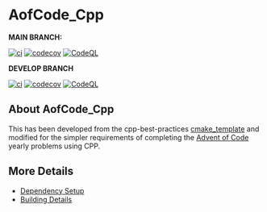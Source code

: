 # AofCode_Cpp

**MAIN BRANCH:**

[![ci](https://github.com/DouglasWebster/AofCode_Cpp/actions/workflows/ci.yml/badge.svg)](https://github.com/DouglasWebster/AofCode_Cpp/actions/workflows/ci.yml)
[![codecov](https://codecov.io/gh/DouglasWebster/AofCode_Cpp/branch/main/graph/badge.svg?token=2TCQB6B52P)](https://codecov.io/gh/DouglasWebster/AofCode_Cpp)
[![CodeQL](https://github.com/DouglasWebster/AofCode_Cpp/actions/workflows/codeql-analysis.yml/badge.svg)](https://github.com/DouglasWebster/AofCode_Cpp/actions/workflows/codeql-analysis.yml)

**DEVELOP BRANCH**


[![ci](https://github.com/DouglasWebster/AofCode_Cpp/actions/workflows/ci.yml/badge.svg?branch=develop)](https://github.com/DouglasWebster/AofCode_Cpp/actions/workflows/ci.yml)
[![codecov](https://codecov.io/gh/DouglasWebster/AofCode_Cpp/branch/develop/graph/badge.svg?token=2TCQB6B52P)](https://codecov.io/gh/DouglasWebster/AofCode_Cpp)
[![CodeQL](https://github.com/DouglasWebster/AofCode_Cpp/actions/workflows/codeql-analysis.yml/badge.svg?branch=develop)](https://github.com/DouglasWebster/AofCode_Cpp/actions/workflows/codeql-analysis.yml)



## About AofCode_Cpp

This has been developed from the cpp-best-practices [cmake_template](https://github.com/cpp-best-practices/cmake_template) and modified for the simpler requirements of completing the [Advent of Code](https://adventofcode.com) yearly problems using CPP.


## More Details

 * [Dependency Setup](README_dependencies.md)
 * [Building Details](README_building.md)
